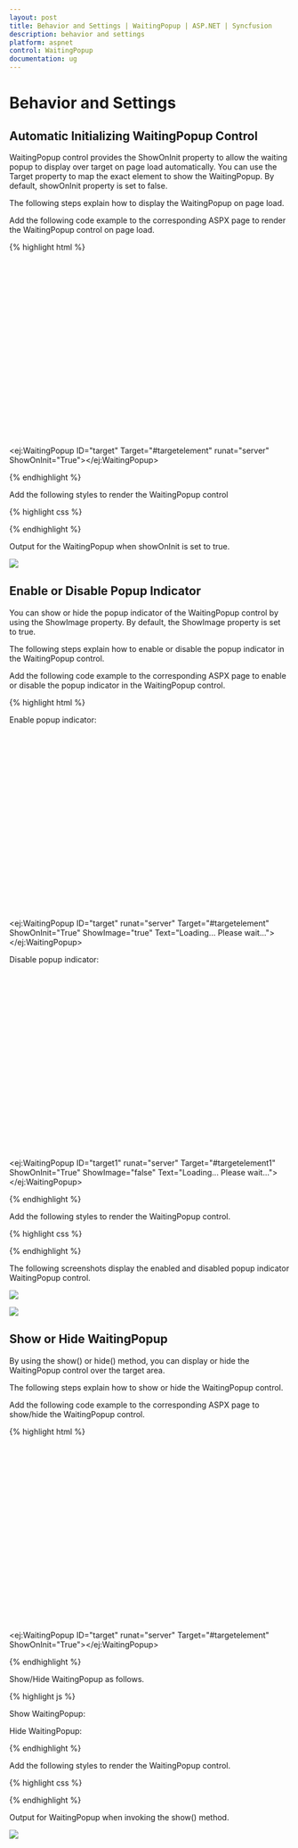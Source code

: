 ```yaml
---
layout: post
title: Behavior and Settings | WaitingPopup | ASP.NET | Syncfusion
description: behavior and settings
platform: aspnet
control: WaitingPopup
documentation: ug
---
```


# Behavior and Settings

## Automatic Initializing WaitingPopup Control

WaitingPopup control provides the ShowOnInit property to allow the waiting popup to display over target on page load automatically. You can use the Target property to map the exact element to show the WaitingPopup. By default, showOnInit property is set to false.

The following steps explain how to display the WaitingPopup on page load.

Add the following code example to the corresponding ASPX page to render the WaitingPopup control on page load.

{% highlight html %}

<div id="targetelement"></div>

<ej:WaitingPopup ID="target" Target="#targetelement" runat="server" ShowOnInit="True"></ej:WaitingPopup>

{% endhighlight %}



Add the following styles to render the WaitingPopup control

{% highlight css %}

<style type="text/css">

    #targetelement {

        height: 320px;

        width: 600px;

    }

</style>

{% endhighlight %}

Output for the WaitingPopup when showOnInit is set to true.

![](Behavior-and-Settings_images/Behavior-and-Settings_img1.png)



## Enable or Disable Popup Indicator

You can show or hide the popup indicator of the WaitingPopup control by using the ShowImage property. By default, the ShowImage property is set to true.

The following steps explain how to enable or disable the popup indicator in the WaitingPopup control.

Add the following code example to the corresponding ASPX page to enable or disable the popup indicator in the WaitingPopup control.


{% highlight html %}

Enable popup indicator:

<div id="targetelement"></div>

<ej:WaitingPopup ID="target" runat="server" Target="#targetelement" ShowOnInit="True" ShowImage="true" Text="Loading... Please wait..."></ej:WaitingPopup>

Disable popup indicator:

<div id="targetelement1"></div>

<ej:WaitingPopup ID="target1" runat="server" Target="#targetelement1" ShowOnInit="True" ShowImage="false" Text="Loading... Please wait..."></ej:WaitingPopup>    

{% endhighlight %}



Add the following styles to render the WaitingPopup control.

{% highlight css %}

<style type="text/css">

    #targetelement, #targetelement1 {

        height: 320px;

        width: 600px;

    }

</style>

{% endhighlight %}



The following screenshots display the enabled and disabled popup indicator WaitingPopup control.

![](Behavior-and-Settings_images/Behavior-and-Settings_img2.png) 



![](Behavior-and-Settings_images/Behavior-and-Settings_img3.png) 



## Show or Hide WaitingPopup

By using the show() or hide() method, you can display or hide the WaitingPopup control over the target area.

The following steps explain how to show or hide the WaitingPopup control.

Add the following code example to the corresponding ASPX page to show/hide the WaitingPopup control.

{% highlight html %}

<div id="targetelement"></div>

<ej:WaitingPopup ID="target" runat="server" Target="#targetelement" ShowOnInit="True"></ej:WaitingPopup>

{% endhighlight %}



Show/Hide WaitingPopup as follows.

{% highlight js %}

Show WaitingPopup:

<script type="text/javascript">

    var popUpObj

    $(function () {

        $("#<%=target.ClientID%>").ejWaitingPopup();

        popUpObj = $("#<%=target.ClientID%>").data("ejWaitingPopup");

        popUpObj.show();

    });

</script>

Hide WaitingPopup:

<script type="text/javascript">

    var popUpObj

    $(function () {

        $("#<%=target.ClientID%>").ejWaitingPopup();

        popUpObj = $("#<%=target.ClientID%>").data("ejWaitingPopup");

        popUpObj.hide();

    });

</script>

{% endhighlight %}



Add the following styles to render the WaitingPopup control.

{% highlight css %}

<style type="text/css">

    #targetelement {

        height: 320px;

        width: 600px;

    }

</style>

{% endhighlight %}



Output for WaitingPopup when invoking the show() method.

![](Behavior-and-Settings_images/Behavior-and-Settings_img4.png) 



